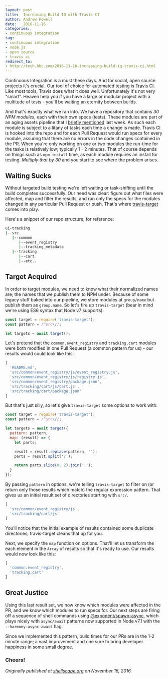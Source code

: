 ```yaml
---
layout: post
title:  Increasing Build IQ with Travis CI
author: Andrew Powell
date:   2016-11-16
categories: 
- continuous integration
tag:
- continuous integration
- node.js
- open source
- travis ci
redirect_to:
- http://tech.hbc.com/2016-11-16-increasing-build-iq-travis-ci.html
---
```


Continuous Integration is a must these days. And for social, open source
projects it's crucial. Our tool of choice for automated testing is
[Travis CI](https://travis-ci.org/). Like most tools, Travis does what it does
well. Unfortunately it's not very "smart". Heaven help you if you have a large
or modular project with a multitude of tests - you'll be waiting an eternity
between builds.

<!-- more -->

And that's exactly what we ran into. We have a repository that contains *30 NPM
modules*, each with their own specs (tests). These modules are part of an aging
assets pipeline that I
[briefly mentioned](http://tech.gilt.com/node/2016/11/09/linting-npm-version-conflicts)
last week. As such each module is subject to a litany of tasks each time a change
is made. Travis CI is hooked into the repo and for each Pull Request would run
specs for every module, assuring that there are no errors in the code changes
contained in the PR. When you're only working on one or two modules the run-time
for the tasks is relatively low; typically 1 - 2 minutes. That of course depends
on things such as `npm install` time, as each module requires an install for testing.
*Multiply that by 30* and you start to see where the problem arises.

## Waiting Sucks

Without targeted build testing we're left waiting or task-shifting until the
build completes successfully. Our need was clear: figure out what files were
affected, map and filter the results, and run only the specs for the modules
changed in any particular Pull Request or push. That's where
[travis-target](https://www.npmjs.com/package/travis-target) comes into play.

Here's a snippet of our repo structure, for reference:

```bash
ui-tracking
|--src
   |--common
      |--event_registry
      |--tracking_metadata
   |--tracking
      |--cart
      |--etc..
```

## Target Acquired

In order to target modules, we need to know what their normalized names are; the
names that we publish them to NPM under. Because of some legacy stuff baked into
our pipeline, we store modules at `group/name` but publish them as `group.name`.
So let's fire up `travis-target` (bear in mind we're using ES6 syntax that Node v7 supports).

```js
const target = require('travis-target');
const pattern = /^src\//;

let targets = await target();
```

Let's pretend that the `common.event_registry` and `tracking.cart` modules were
both modified in one Pull Request (a common pattern for us) - our results
would could look like this:

```js
[
  'README.md',
  'src/common/event_registry/js/event_registry.js',
  'src/common/event_registry/js/registry.js',
  'src/common/event_registry/package.json',
  'src/tracking/cart/js/cart.js',
  'src/tracking/cart/package.json'
]
```

But that's just silly, so let's give `travis-target` some options to work with:

```js
const target = require('travis-target');
const pattern = /^src\//;

let targets = await target({
  pattern: pattern,
  map: (result) => {
    let parts;

    result = result.replace(pattern, '');
    parts = result.split('/');

    return parts.slice(0, 2).join('.');
  }
});
```

By passing `pattern` in options, we're telling `travis-target` to filter on (or
return only those results which match) the regular expression pattern. That gives
us an initial result set of directories starting with `src/`.

```js
[
  'src/common/event_registry/js',
  'src/tracking/cart/js'
]
```

You'll notice that the initial example of results contained some duplicate
directories; travis-target cleans that up for you.

Next, we specify the `map` function on options. That'll let us transform the each
element in the `Array` of results so that it's ready to use. Our results would
now look like this:

```js
[
  'common.event_registry',
  'tracking.cart'
]
```

## Great Justice

Using this last result set, we now know which modules were affected in the PR,
and we know which modules to run specs for. Our next steps are firing off a
sequence of shell commands using
[@exponent/spawn-async](https://www.npmjs.com/package/@exponent/spawn-async),
which plays nicely with `async/await` patterns now supported in Node v7.1 with
the `--harmony-async-await` flag.

Since we implemented this pattern, build times for our PRs are in the 1-2 minute
range; a vast improvement and one sure to bring developer happiness in some small
degree.

### Cheers!

*Originally published at
[shellscape.org](http://shellscape.org/2016/11/16/increasing-build-iq-travis-ci) on
November 16, 2016.*
